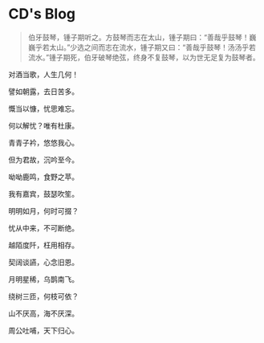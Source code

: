 # CD's Blog

> 伯牙鼓琴，锺子期听之。方鼓琴而志在太山，锺子期曰：“善哉乎鼓琴！巍巍乎若太山。”少选之间而志在流水，锺子期又曰：“善哉乎鼓琴！汤汤乎若流水。”锺子期死，伯牙破琴绝弦，终身不复鼓琴，以为世无足复为鼓琴者。

对酒当歌，人生几何！

譬如朝露，去日苦多。

慨当以慷，忧思难忘。

何以解忧？唯有杜康。

青青子衿，悠悠我心。

但为君故，沉吟至今。

呦呦鹿鸣，食野之苹。

我有嘉宾，鼓瑟吹笙。

明明如月，何时可掇？

忧从中来，不可断绝。

越陌度阡，枉用相存。

契阔谈讌，心念旧恩。

月明星稀，乌鹊南飞。

绕树三匝，何枝可依？

山不厌高，海不厌深。

周公吐哺，天下归心。
